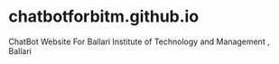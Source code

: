 # chatbotforbitm.github.io
ChatBot Website For Ballari Institute of Technology and Management , Ballari
